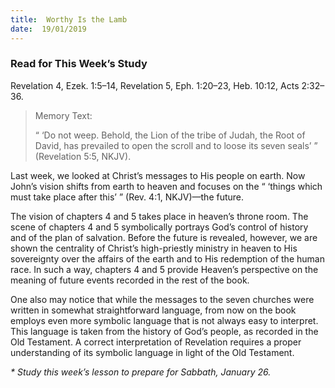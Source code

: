```yaml
---
title:  Worthy Is the Lamb
date:  19/01/2019
---
```


### Read for This Week’s Study
Revelation 4, Ezek. 1:5–14, Revelation 5, Eph. 1:20–23, Heb. 10:12, Acts 2:32–36.

> <p>Memory Text:</p>
> “ ‘Do not weep. Behold, the Lion of the tribe of Judah, the Root of David, has prevailed to open the scroll and to loose its seven seals’ ” (Revelation 5:5, NKJV).

Last week, we looked at Christ’s messages to His people on earth. Now John’s vision shifts from earth to heaven and focuses on the “ ‘things which must take place after this’ ” (Rev. 4:1, NKJV)—the future.

The vision of chapters 4 and 5 takes place in heaven’s throne room. The scene of chapters 4 and 5 symbolically portrays God’s control of history and of the plan of salvation. Before the future is revealed, however, we are shown the centrality of Christ’s high-priestly ministry in heaven to His sovereignty over the affairs of the earth and to His redemption of the human race. In such a way, chapters 4 and 5 provide Heaven’s perspective on the meaning of future events recorded in the rest of the book.

One also may notice that while the messages to the seven churches were written in somewhat straightforward language, from now on the book employs even more symbolic language that is not always easy to interpret. This language is taken from the history of God’s people, as recorded in the Old Testament. A correct interpretation of Revelation requires a proper understanding of its symbolic language in light of the Old Testament.

_* Study this week’s lesson to prepare for Sabbath, January 26._